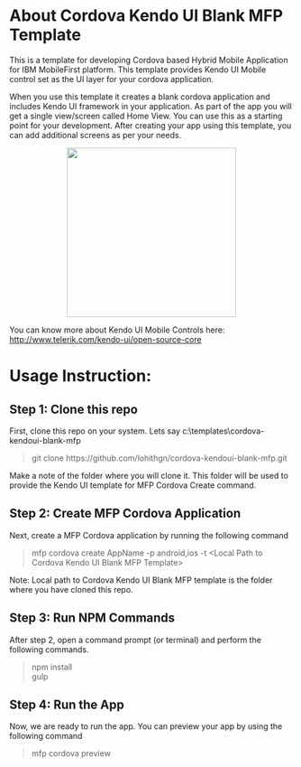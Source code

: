 <h1>About Cordova Kendo UI Blank MFP Template </h1>

This is a template for developing Cordova based Hybrid Mobile Application for IBM MobileFirst platform.
This template provides Kendo UI Mobile control set as the UI layer for your cordova application. 

When you use this template it creates a blank cordova application and includes Kendo UI framework in your application. As
part of the app you will get a single view/screen called Home View. You can use this 
as a starting point for your development. After creating your app using this 
template, you can add additional screens as per your needs.

<div align=center>
    <img  height=300 src="http://content.screencast.com/users/Kashyapa/folders/TACO-CLI-ScreenShots/media/d68dbc1c-b55b-419b-b54f-bd4e71649cc5/TACOKendoUIBlank.png" />
</div>

You can know more about Kendo UI Mobile Controls here: http://www.telerik.com/kendo-ui/open-source-core

<h1>Usage Instruction:</h1>

<h2>Step 1: Clone this repo</h2>

First, clone this repo on your system. Lets say c:\templates\cordova-kendoui-blank-mfp

<blockquote>git clone https://github.com/lohithgn/cordova-kendoui-blank-mfp.git</blockquote>

Make a note of the folder where you will clone it. This folder will be used to provide the Kendo UI template for MFP Cordova Create command.

<h2>Step 2: Create MFP Cordova Application</h2>

Next, create a MFP Cordova application by running the following command

<blockquote>mfp cordova create AppName -p android,ios -t &lt;Local Path to Cordova Kendo UI Blank MFP Template&gt;</blockquote>

Note: Local path to Cordova Kendo UI Blank MFP template is the folder where you have cloned this repo.

<h2>Step 3: Run NPM Commands</h2>

After step 2, open a command prompt (or terminal) and perform the following commands.

<blockquote>
npm install
<br>
gulp
</blockquote> 

<h2>Step 4: Run the App</h2>

Now, we are ready to run the app. You can preview your app by using the following command

<blockquote>
mfp cordova preview
</blockquote>
